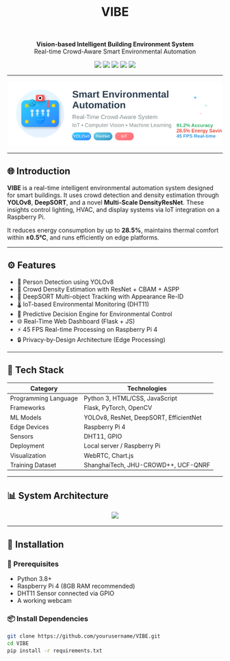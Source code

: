 <h1 align="center">VIBE</h1>  
<br />
<p align="center">
  <strong>Vision-based Intelligent Building Environment System</strong><br>
  Real-time Crowd-Aware Smart Environmental Automation
</p>

<p align="center">
  <img src="https://img.shields.io/badge/IoT-Enabled-green.svg" />
  <img src="https://img.shields.io/badge/Computer%20Vision-YOLOv8-blue.svg" />
  <img src="https://img.shields.io/badge/Machine%20Learning-ResNet-orange.svg" />
  <img src="https://img.shields.io/badge/Edge%20Computing-RPi%204-critical.svg" />
  <img src="https://img.shields.io/badge/License-MIT-lightgrey.svg" />
</p>

---

<p align="center">
  <img src="https://github.com/YESVIN28/VIBE-Vision_based_Intelligent_Building_Environment_System/blob/main/generated-svg-image.svg?raw=true" width="500" />
</p>



---

## 🌐 Introduction

**VIBE** is a real-time intelligent environmental automation system designed for smart buildings. It uses crowd detection and density estimation through **YOLOv8**, **DeepSORT**, and a novel **Multi-Scale DensityResNet**. These insights control lighting, HVAC, and display systems via IoT integration on a Raspberry Pi.

It reduces energy consumption by up to **28.5%**, maintains thermal comfort within **±0.5°C**, and runs efficiently on edge platforms.

---

## ⚙️ Features

- 🧍 Person Detection using YOLOv8
- 👥 Crowd Density Estimation with ResNet + CBAM + ASPP
- 🔁 DeepSORT Multi-object Tracking with Appearance Re-ID
- 🌡️ IoT-based Environmental Monitoring (DHT11)
- 🧠 Predictive Decision Engine for Environmental Control
- 🌐 Real-Time Web Dashboard (Flask + JS)
- ⚡ 45 FPS Real-time Processing on Raspberry Pi 4
- 🔒 Privacy-by-Design Architecture (Edge Processing)

---

## 🧰 Tech Stack

| Category               | Technologies |
|------------------------|--------------|
| Programming Language   | Python 3, HTML/CSS, JavaScript |
| Frameworks             | Flask, PyTorch, OpenCV |
| ML Models              | YOLOv8, ResNet, DeepSORT, EfficientNet |
| Edge Devices           | Raspberry Pi 4 |
| Sensors                | DHT11, GPIO |
| Deployment             | Local server / Raspberry Pi |
| Visualization          | WebRTC, Chart.js |
| Training Dataset       | ShanghaiTech, JHU-CROWD++, UCF-QNRF |

---

## 📊 System Architecture

<p align="center">
  <img src="https://github.com/YESVIN28/VIBE-Vision_based_Intelligent_Building_Environment_System/blob/main/svgviewer-output.svg?raw=true" width="500" />
</p>

---

## 🚀 Installation

### 🔧 Prerequisites
- Python 3.8+
- Raspberry Pi 4 (8GB RAM recommended)
- DHT11 Sensor connected via GPIO
- A working webcam

### 📦 Install Dependencies

```bash
git clone https://github.com/yourusername/VIBE.git
cd VIBE
pip install -r requirements.txt
